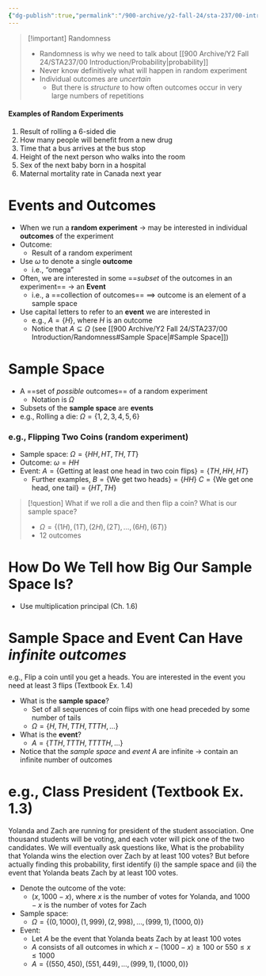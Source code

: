 ```yaml
---
{"dg-publish":true,"permalink":"/900-archive/y2-fall-24/sta-237/00-introduction/randomness/","tags":["#lecture","#note","#stats","university"],"created":"2024-09-05T10:31:11.000-04:00","updated":"2024-12-31T07:40:55.391-05:00"}
---
```



> [!important] Randomness
> - Randomness is why we need to talk about [[900 Archive/Y2 Fall 24/STA237/00 Introduction/Probability\|probability]]
> - Never know definitively what will happen in random experiment
> - Individual outcomes are *uncertain*
>     - But there is *structure* to how often outcomes occur in very large numbers of repetitions

#### Examples of Random Experiments

1. Result of rolling a 6-sided die
2. How many people will benefit from a new drug
3. Time that a bus arrives at the bus stop
4. Height of the next person who walks into the room
5. Sex of the next baby born in a hospital
6. Maternal mortality rate in Canada next year

# Events and Outcomes

- When we run a **random experiment** → may be interested in individual **outcomes** of the experiment
- Outcome:
    - Result of a random experiment
- Use $\omega$ to denote a single **outcome**
    - i.e., “omega”
- Often, we are interested in some ==*subset* of the outcomes in an experiment== → an **Event**
    - i.e., a ==collection of outcomes== $\implies$ outcome is an element of a sample space
- Use capital letters to refer to an **event** we are interested in
    - e.g., $A = \{H\}$, where $H$ is an outcome
    - Notice that $A \subseteq \Omega$ (see [[900 Archive/Y2 Fall 24/STA237/00 Introduction/Randomness#Sample Space\|#Sample Space]])

# Sample Space

- A ==set of *possible* outcomes== of a random experiment
    - Notation is $\Omega$
- Subsets of the **sample space** are **events**
- e.g., Rolling a die: $\Omega = \{1,2,3,4,5,6\}$

### e.g., Flipping Two Coins (random experiment)

- Sample space: $\Omega = \{ HH, HT, TH, TT \}$
- Outcome: $\omega = HH$
- Event: $A = \{ \text{Getting at least one head in two coin flips} \} =  \{ TH, HH, HT \}$
    - Further examples,
      $B = \{\text{We get two heads}\} = \{HH\}$
      $C = \{ \text{We get one head, one tail} \} = \{HT, TH\}$

> [!question] What if we roll a die and then flip a coin? What is our sample space?
> - $\Omega = \{ (1H), (1T), (2H), (2T), …, (6H), (6T) \}$
> - 12 outcomes

# How Do We Tell how Big Our Sample Space Is?

- Use multiplication principal (Ch. 1.6)

# Sample Space and Event Can Have *infinite outcomes*

e.g., Flip a coin until you get a heads. You are interested in the event you need at least 3 flips (Textbook Ex. 1.4)

- What is the **sample space**?
    - Set of all sequences of coin flips with one head preceded by some number of tails
    - $\Omega = \{H, TH, TTH, TTTH, … \}$
- What is the **event**?
    - $A = \{TTH, TTTH, TTTTH, …\}$
- Notice that the *sample space* and *event $A$* are infinite → contain an infinite number of outcomes

# e.g., Class President (Textbook Ex. 1.3)

Yolanda and Zach are running for president of the student association. One thousand students will be voting, and each voter will pick one of the two candidates. We will eventually ask questions like, What is the probability that Yolanda wins the election over Zach by at least 100 votes? But before actually finding this probability, first identify (i) the sample space and (ii) the event that Yolanda beats Zach by at least 100 votes.

- Denote the outcome of the vote:
    - $(x, 1000-x)$, where $x$ is the number of votes for Yolanda, and $1000-x$ is the number of votes for Zach
- Sample space:
    - $\Omega = \{(0, 1000), (1,999), (2,998), …, (999,1), (1000,0)\}$
- Event:
    - Let $A$ be the event that Yolanda beats Zach by at least 100 votes
    - $A$ consists of all outcomes in which $x-(1000-x) \geq 100$ or $550 \leq x \leq 1000$
    - $A = \{(550, 450), (551, 449), …, (999, 1), (1000, 0)\}$
